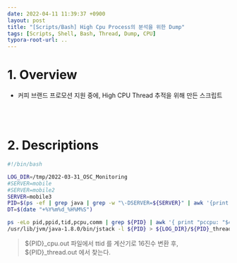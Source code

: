 ```yaml
---
date: 2022-04-11 11:39:37 +0900
layout: post
title: "[Scripts/Bash] High Cpu Process의 분석을 위한 Dump"
tags: [Scripts, Shell, Bash, Thread, Dump, CPU]
typora-root-url: ..
---
```


# 1. Overview

* 커피 브랜드 프로모션 지원 중에, High CPU Thread 추적을 위해 만든 스크립트


<br><br>


# 2. Descriptions

```bash
#!/bin/bash

LOG_DIR=/tmp/2022-03-31_OSC_Monitoring
#SERVER=mobile
#SERVER=mobile2
SERVER=mobile3
PID=$(ps -ef | grep java | grep -w "\-DSERVER=${SERVER}" | awk '{print $2}')
DT=$(date "+%Y%m%d_%H%M%S")

ps -eLo pid,ppid,tid,pcpu,comm | grep ${PID} | awk '{ print "pccpu: "$4" pid: "$1" ppid: "$2" ttid: "$3" comm: "$5}' | sort -n > ${LOG_DIR}/${PID}_cpu.out_${DT}
/usr/lib/jvm/java-1.8.0/bin/jstack -l ${PID} > ${LOG_DIR}/${PID}_thread.out_${DT}
```

> ${PID}_cpu.out 파일에서 ttid 를 계산기로 16진수 변환 후, ${PID}\_thread.out 에서 찾는다.
